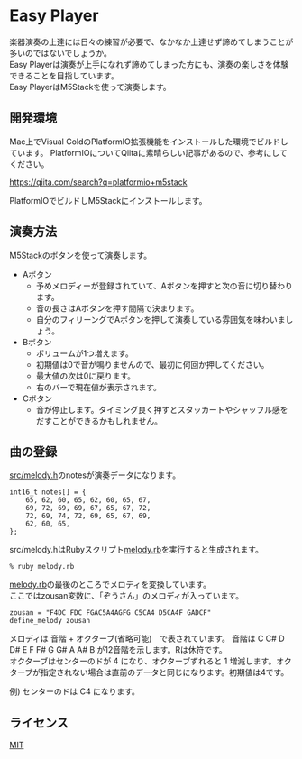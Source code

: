 # Easy Player

楽器演奏の上達には日々の練習が必要で、なかなか上達せず諦めてしまうことが多いのではないでしょうか。  
Easy Playerは演奏が上手になれず諦めてしまった方にも、演奏の楽しさを体験できることを目指しています。  
Easy PlayerはM5Stackを使って演奏します。  

## 開発環境

Mac上でVisual ColdのPlatformIO拡張機能をインストールした環境でビルドしています。
PlatformIOについてQiitaに素晴らしい記事があるので、参考にしてください。

https://qiita.com/search?q=platformio+m5stack

PlatformIOでビルドしM5Stackにインストールします。

## 演奏方法

M5Stackのボタンを使って演奏します。  

- Aボタン
    - 予めメロディーが登録されていて、Aボタンを押すと次の音に切り替わります。  
    - 音の長さはAボタンを押す間隔で決まります。  
    - 自分のフィリーングでAボタンを押して演奏している雰囲気を味わいましょう。  
- Bボタン
    - ボリュームが1つ増えます。
    - 初期値は0で音が鳴りませんので、最初に何回か押してください。
    - 最大値の次は0に戻ります。
    - 右のバーで現在値が表示されます。  
- Cボタン
    - 音が停止します。タイミング良く押すとスタッカートやシャッフル感をだすことができるかもしれません。  

## 曲の登録

[src/melody.h](src/melody.h)のnotesが演奏データになります。

```
int16_t notes[] = {
	65, 62, 60, 65, 62, 60, 65, 67,
	69, 72, 69, 69, 67, 65, 67, 72,
	72, 69, 74, 72, 69, 65, 67, 69,
	62, 60, 65,
};
```

src/melody.hはRubyスクリプト[melody.rb](melody.rb)を実行すると生成されます。

```
% ruby melody.rb
```

[melody.rb](melody.rb)の最後のところでメロディを変換しています。  
ここではzousan変数に、「ぞうさん」のメロディが入っています。  

```
zousan = "F4DC FDC FGAC5A4AGFG C5CA4 D5CA4F GADCF"
define_melody zousan
```

メロディは 音階 + オクターブ(省略可能)　で表されています。
音階は C C# D D# E F F# G G# A A# B が12音階を示します。Rは休符です。  
オクターブはセンターのドが 4 になり、オクターブずれると 1 増減します。オクターブが指定されない場合は直前のデータと同じになります。初期値は4です。

例) センターのドは C4 になります。


## ライセンス

[MIT](LICENSE)